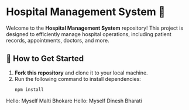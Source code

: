# Hospital Management System 🏥

Welcome to the **Hospital Management System** repository! This project is designed to efficiently manage hospital operations, including patient records, appointments, doctors, and more.

## 🚀 How to Get Started

1. **Fork this repository** and clone it to your local machine.
2. Run the following command to install dependencies:
   ```sh
   npm install
   ```

Hello: Myself Malti Bhokare
Hello: Myself Dinesh Bharati
